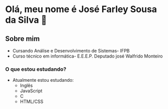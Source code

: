 # Olá, meu nome é José Farley Sousa da Silva 👋
## Sobre mim
* Cursando Análise e Desenvolvimento de Sistemas- IFPB
* Curso técnico em informática- E.E.E.P. Deputado josé Walfrido Monteiro

### O que estou estudando?
* Atualmente estou estudando: 
  * Inglês
  * JavaScript
  * C
  * HTML/CSS
<!--
**farley0909/farley0909** is a ✨ _special_ ✨ repository because its `README.md` (this file) appears on your GitHub profile.

